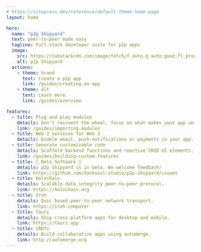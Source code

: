 ```yaml
---
# https://vitepress.dev/reference/default-theme-home-page
layout: home

hero:
  name: "p2p Shipyard"
  text: peer-to-peer made easy
  tagline: Full-stack developer suite for p2p apps
  image:
    src: https://substackcdn.com/image/fetch/f_auto,q_auto:good,fl_progressive:steep/https%3A%2F%2Fsubstack-post-media.s3.amazonaws.com%2Fpublic%2Fimages%2Ff39196ef-fdf7-470a-8092-b0dc07d210d6_1600x914.jpeg
    alt: p2p Shipyard
  actions:
    - theme: brand
      text: Create a p2p app
      link: /guides/creating-an-app
    - theme: alt
      text: Learn more
      link: /guides/overview

features:
  - title: Plug and play modules
    details: Don't reinvent the wheel, focus on what makes your app unique.
    link: /guides/importing-modules
  - title: Web 2 services for Web 3
    details: Enable email, push-notifications or payments in your app.
  - title: Generate customizable code
    details: Scaffold backend functions and reactive CRUD UI elements.
    link: /guides/building-custom-features
  - title: 🚧 Beta Software 🚧
    details: p2p Shipyard is in beta. We welcome feedback!
    link: https://github.com/darksoil-studio/p2p-shipyard/issues
  - title: Holochain
    details: Scalable data integrity peer-to-peer protocol.
    link: https://holochain.org
  - title: Iroh
    details: Quic based peer-to-peer network transport.
    link: https://iroh.computer
  - title: Tauri
    details: Ship cross-platform apps for desktop and mobile.
    link: https://tauri.app
  - title: CRDTs
    details: Build collaborative apps using automerge.
    link: http://automerge.org
---
```


